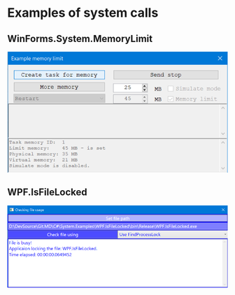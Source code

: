 # Examples of system calls

## WinForms.System.MemoryLimit
![](Assets/WinForms.MemoryLimit.png?raw=true)

## WPF.IsFileLocked
![](Assets/WPF.IsFileLocked.png?raw=true)
